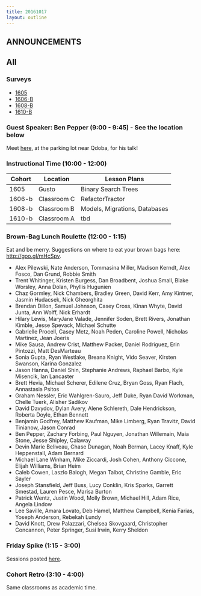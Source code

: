 ```yaml
---
title: 20161017
layout: outline
---
```


## ANNOUNCEMENTS

## All

### Surveys

* [1605](https://goo.gl/forms/Sjd4l9yTsWHnZoB22)
* [1606-B](https://goo.gl/forms/AHEWGuxjVR1VZoQp2)
* [1608-B](https://goo.gl/forms/db4lQoqNOsjQWOBs1)
* [1610-B]()

### Guest Speaker: Ben Pepper (9:00 - 9:45) - See the location below

Meet [here](https://www.google.com/maps/dir//1533+Market+Street,+Denver,+CO+80202/@39.7496161,-104.9996108,19z/data=!4m8!4m7!1m0!1m5!1m1!1s0x876c78c4e72a2309:0xcfbccf9d54a2a1e5!2m2!1d-104.9990636!2d39.7496162), at the parking lot near Qdoba, for his talk!

### Instructional Time (10:00 - 12:00)
| Cohort | Location | Lesson Plans |
| ------ | -------- | ------------ |
| 1605   | Gusto | Binary Search Trees |
| 1606-b | Classroom C | RefactorTractor |
| 1608-b | Classroom B | Models, Migrations, Databases |
| 1610-b | Classroom A | tbd |


### Brown-Bag Lunch Roulette (12:00 - 1:15)
Eat and be merry. Suggestions on where to eat your brown bags here: http://goo.gl/mHcSpv.

* Alex Pilewski, Nate Anderson, Tommasina Miller, Madison Kerndt, Alex Fosco, Dan Grund, Robbie Smith
* Trent Whitinger, Kristen Burgess, Dan Broadbent, Joshua Small, Blake Worsley, Anna Dolan, Phyllis Hugunien
* Chaz Gormley, Nick Chambers, Bradley Green, David Kerr, Amy Kintner, Jasmin Hudacsek, Nick Gheorghita
* Brendan Dillon, Samuel Johnson, Casey Cross, Kinan Whyte, David Junta, Ann Wolff, Nick Erhardt
* Hilary Lewis, MaryJane Valade, Jennifer Soden, Brett Rivers, Jonathan Kimble, Jesse Spevack, Michael Schutte
* Gabrielle Procell, Casey Metz, Noah Peden, Caroline Powell, Nicholas Martinez, Jean Joeris
* Mike Sausa, Andrew Crist, Matthew Packer, Daniel Rodriguez, Erin Pintozzi, Matt DesMarteau
* Sonia Gupta, Ryan Westlake, Breana Knight, Vido Seaver, Kirsten Swanson, Karina Gonzalez
* Jason Hanna, Daniel Shin, Stephanie Andrews, Raphael Barbo, Kyle Misencik, Ian Lancaster
* Brett Hevia, Michael Scherer, Edilene Cruz, Bryan Goss, Ryan Flach, Annastasia Psitos
* Graham Nessler, Eric Wahlgren-Sauro, Jeff Duke, Ryan David Workman, Chelle Tuerk, Alisher Sadikov
* David Davydov, Dylan Avery, Alene Schlereth, Dale Hendrickson, Roberta Doyle, Ethan Bennett
* Benjamin Godfrey, Matthew Kaufman, Mike Limberg, Ryan Travitz, David Tinianow, Jason Conrad
* Ben Pepper, Zachary Forbing, Paul Nguyen, Jonathan Willemain, Maia Stone, Jesse Shipley, Calaway
* Devin Marie Beliveau, Chase Dunagan, Noah Berman, Lacey Knaff, Kyle Heppenstall, Adam Bernard
* Michael Lane Winham, Mike Ziccardi, Josh Cohen, Anthony Ciccone, Elijah Williams, Brian Heim
* Caleb Cowen, Laszlo Balogh, Megan Talbot, Christine Gamble, Eric Sayler
* Joseph Stansfield, Jeff Buss, Lucy Conklin, Kris Sparks, Garrett Smestad, Lauren Pesce, Marisa Burton
* Patrick Wentz, Justin Wood, Molly Brown, Michael Hill, Adam Rice, Angela Lindow
* Lee Saville, Amara Lovato, Deb Hamel, Matthew Campbell, Kenia Farias, Yoseph Anderson, Rebekah Lundy
* David Knott, Drew Palazzari, Chelsea Skovgaard, Christopher Concannon, Peter Springer, Susi Irwin, Kerry Sheldon


### Friday Spike (1:15 - 3:00)
Sessions posted [here](https://docs.google.com/document/d/16GOvVXm9UQSq0zsh_z9nFPEfRE9huS0gIi53EAa0sTI/edit).


### Cohort Retro (3:10 - 4:00)
Same classrooms as academic time.

